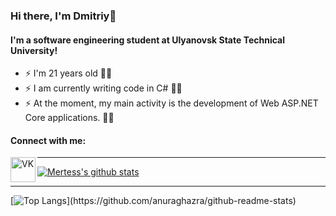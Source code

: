 ### Hi there, I'm Dmitriy👋

#### I'm a software engineering student at Ulyanovsk State Technical University!
+ ⚡ I'm 21 years old 🐱‍👓
+ ⚡ I am currently writing code in C# 🐱‍👤
+ ⚡ At the moment, my main activity is the development of Web ASP.NET Core applications. 🤷‍♂️

#### Connect with me:

[<img align="left" alt="VK" width="40px" src="https://avatanplus.com/files/resources/original/5ded53183a22616ee70c96ae.png" />][VK]

---

[![Mertess's github stats](https://github-readme-stats.vercel.app/api?username=mertess&show_icons=true)](https://github.com/anuraghazra/github-readme-stats)

---
[![Top Langs](https://github-readme-stats.vercel.app/api/top-langs/?username=mertess&layout=compact&card_width="100")](https://github.com/anuraghazra/github-readme-stats)

[VK]: https://vk.com/mertess
